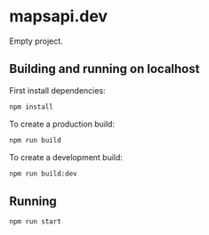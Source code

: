 # mapsapi.dev

Empty project.

## Building and running on localhost

First install dependencies:

```sh
npm install
```

To create a production build:

```sh
npm run build
```

To create a development build:

```sh
npm run build:dev
```

## Running

```sh
npm run start
```